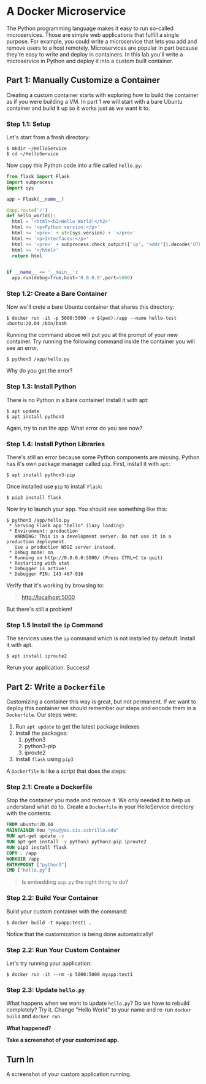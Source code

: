 # A Docker Microservice 

The Python programming language makes it easy to run so-called microservices. Those are simple web applications that fulfill a single purpose. For example, you could write a microservice that lets you add and remove users to a host remotely. Microservices are popular in part because they're easy to write and deploy in containers. In this lab you'll write a microservice in Python and deploy it into a custom built container. 

## Part 1: Manually Customize a Container 

Creating a custom container starts with exploring how to build the container as if you were building a VM. In part 1 we will start with a bare Ubuntu container and build it up so it works just as we want it to. 

### Step 1.1: Setup

Let's start from a fresh directory: 

```
$ mkdir ~/HelloService
$ cd ~/HelloService
```

Now copy this Python code into a file called `hello.py`:

```python
from flask import Flask
import subprocess
import sys

app = Flask(__name__)

@app.route('/')
def hello_world():
  html = '<html><h2>Hello World!</h2>'
  html += '<p>Python version:</p>'
  html += '<pre>' + str(sys.version) + '</pre>'
  html += '<p>Interfaces:</p>'
  html += '<pre>' + subprocess.check_output(['ip', 'addr']).decode('UTF-8') + '</pre>'
  html += '</html>'
  return html


if __name__ == '__main__':
  app.run(debug=True,host='0.0.0.0',port=5000)
```

### Step 1.2: Create a Bare Container 

Now we'll crete a bare Ubuntu container that shares this directory:

```
$ docker run -it -p 5000:5000 -v $(pwd):/app --name hello-test ubuntu:20.04 /bin/bash
```

Running the command above will put you at the prompt of your new container. Try running the following command inside the container you will see an error.

```
$ python3 /app/hello.py 
```

Why do you get the error? 

### Step 1.3: Install Python 

There is no Python in a bare container! Install it with apt:

```
$ apt update 
$ apt install python3 
```

Again, try to run the app. What error do you see now? 

### Step 1.4: Install Python Libraries 

There's still an error because some Python components are missing. Python has it's own package manager called `pip`. First, install it with `apt`:

```
$ apt install python3-pip 
```

Once installed use `pip` to install `Flask`: 

```
$ pip3 install flask 
```

Now try to launch your app. You should see something like this:

```
$ python3 /app/hello.py 
 * Serving Flask app "hello" (lazy loading)
 * Environment: production
   WARNING: This is a development server. Do not use it in a production deployment.
   Use a production WSGI server instead.
 * Debug mode: on
 * Running on http://0.0.0.0:5000/ (Press CTRL+C to quit)
 * Restarting with stat
 * Debugger is active!
 * Debugger PIN: 143-467-916
```

Verify that it's working by browsing to:

> [http://localhost:5000](http://localhost:5000)

But there's still a problem!

### Step 1.5 Install the `ip` Command 

The services uses the `ip` command which is not installed by default. Install it with apt.

```
$ apt install iproute2
```

Rerun your application. Success!

## Part 2: Write a `Dockerfile`

Customizing a container this way is great, but not permanent. If we want to deploy this container we should remember our steps and encode them in a `Dockerfile`. Our steps were:

1. Run `apt update` to get the latest package indexes
1. Install the packages:
    1. python3
    1. python3-pip 
    1. iproute2 
1. Install `flask` using `pip3` 

A `Dockerfile` is like a script that does the steps: 

### Step 2.1: Create a Dockerfile 

Stop the container you made and remove it. We only needed it to help us understand what do to. Create a `Dockerfile` in your HelloService directory with the contents:

```Dockerfile 
FROM ubuntu:20.04
MAINTAINER You "you@you.cis.cabrillo.edu"
RUN apt-get update -y
RUN apt-get install -y python3 python3-pip iproute2
RUN pip3 install flask
COPY . /app
WORKDIR /app
ENTRYPOINT ["python3"]
CMD ["hello.py"]
```

> Is embedding `app.py` the right thing to do? 

### Step 2.2: Build Your Container 

Build your custom container with the command:

```
$ docker build -t myapp:test1 .
```

Notice that the customization is being done automatically!

### Step 2.2: Run Your Custom Container 

Let's try running your application: 

```
$ docker run -it --rm -p 5000:5000 myapp:test1 
```

### Step 2.3: Update `hello.py`

What happens when we want to update `hello.py`? Do we have to rebuild completely? Try it. Change "Hello World" to your name and re-run `docker build` and `docker run`. 

**What happened?**

**Take a screenshot of your customized app.**

## Turn In 

A screenshot of your custom application running.
